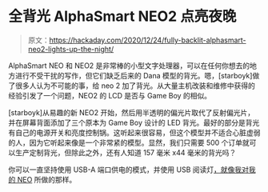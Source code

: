 # 全背光 AlphaSmart NEO2 点亮夜晚

> 原文：<https://hackaday.com/2020/12/24/fully-backlit-alphasmart-neo2-lights-up-the-night/>

AlphaSmart NEO 和 NEO2 是非常棒的小型文字处理器，可以在任何你想去的地方进行不受干扰的写作，但它们缺乏后来的 Dana 模型的背光。嗯，[starboyk]做了很多人认为不可能的事，给 neo 2 加了背光。从大量主机改装和维修中获得的经验引发了一个问题，NEO2 的 LCD 是否与 Game Boy 的相似。

[starboyk]从易趣的新 NEO2 开始，然后用半透明的偏光片取代了反射偏光片，并在屏幕背面添加了三个原本为 Game Boy 设计的 LED 背光。最好的部分是背光有自己的电源开关和亮度控制锅。这听起来很容易，但这个模型并不适合心脏虚弱的人，因为它听起来像是一个非常紧的模型。显然，我们只需要 500 个订单就可以生产定制背光，但除此之外，还有人知道 157 毫米 x44 毫米的背光吗？

你可以一直坚持使用 USB-A 端口供电的模式，并使用 USB 阅读灯[，就像我对我的 NEO](https://hackaday.com/2020/11/05/alphasmart-neo-teardown-this-is-the-way-to-write-without-distractions/) 所做的那样。